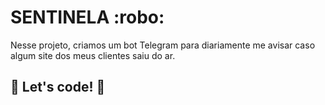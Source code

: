 # SENTINELA :robo:

Nesse projeto, criamos um bot Telegram para diariamente me avisar caso algum site dos meus clientes saiu do ar.

## 🚀 Let's code! 🚀
